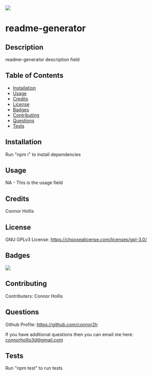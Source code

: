 

<img src="https://img.shields.io/github/license/connor2h/professional-readme-generator-with-node?color=blue&label=GNU%20GPLv3">

# readme-generator


## Description 

readme-generator description field


## Table of Contents

* [Installation](#installation)
* [Usage](#usage)
* [Credits](#credits)
* [License](#license)
* [Badges](#badges)
* [Contributing](#contributing)
* [Questions](#questions)
* [Tests](#tests)


## Installation

Run "npm i" to install dependencies


## Usage

NA - This is the usage field


## Credits

Connor Hollis



## License

GNU GPLv3 License: <https://choosealicense.com/licenses/gpl-3.0/>
  


## Badges

<img src="https://img.shields.io/github/license/connor2h/professional-readme-generator-with-node?color=blue&label=GNU%20GPLv3">


## Contributing

Contributers: Connor Hollis


## Questions

Github Profile: https://github.com/connor2h

If you have additional questions then you can email me here: <connorhollis3d@gmail.com>


## Tests

Run "npm test" to run tests

